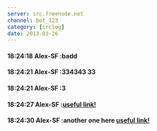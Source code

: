```yaml
---
server: irc.freenode.net
channel: bot_123
category: [irclog]
date: 2013-03-26
---
```


#### 18:24:18 Alex-SF :badd
#### 18:24:21 Alex-SF :334343 33
#### 18:24:21 Alex-SF :3
#### 18:24:27 Alex-SF :<a href="hackme.com">useful link!</a>
#### 18:24:30 Alex-SF :another one here <a href="hackme.com">useful link!</a>
